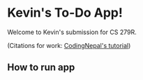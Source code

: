 # Kevin's To-Do App!

Welcome to Kevin's submission for CS 279R.

(Citations for work: [CodingNepal's tutorial](https://www.youtube.com/watch?v=2QIMUBilooc))

## How to run app
